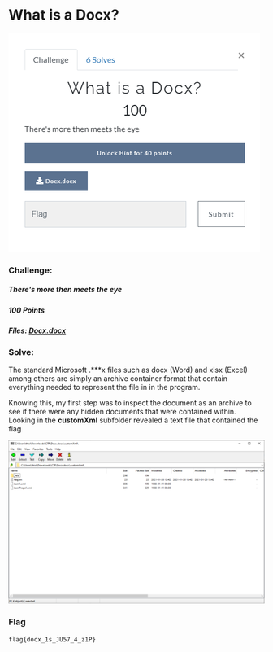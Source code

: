 # What is a Docx?

![Docx Challenge](Docx.PNG)

### Challenge:
##### There's more then meets the eye
##### 100 Points
##### Files: [Docx.docx](Docx.docx)

### Solve:

The standard Microsoft .\*\*\*x files such as docx (Word) and xlsx (Excel) among others are simply an archive container format that contain everything needed to represent the file in in the program.

Knowing this, my first step was to inspect the document as an archive to see if there were any hidden documents that were contained within. Looking in the **customXml** subfolder revealed a text file that contained the flag

![DocxFlag](DocxFlag.PNG)

### Flag
```
flag{docx_1s_JU57_4_z1P}
```

